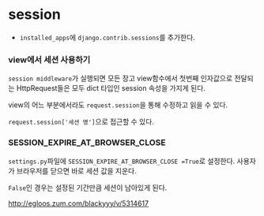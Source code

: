 # session

- `installed_apps`에 `django.contrib.sessions`를 추가한다.

### view에서 세션 사용하기

`session middleware`가 실행되면 모든 장고 view함수에서 첫번째 인자값으로 전달되는 HttpRequest들은 모두 dict 타입인 session 속성을 가지게 된다.

view의 어느 부분에서라도 `request.session`을 통해 수정하고 읽을 수 있다.

`request.session['세션 명']`으로 접근할 수 있다.



### SESSION_EXPIRE_AT_BROWSER_CLOSE

`settings.py`파일에 `SESSION_EXPIRE_AT_BROWSER_CLOSE =True`로 설정한다. 사용자가 브라우저를 닫으면 바로 세션 값을 지운다.

`False`인 경우는 설정된 기간만큼 세션이 남아있게 된다.



<http://egloos.zum.com/blackyyy/v/5314617>

